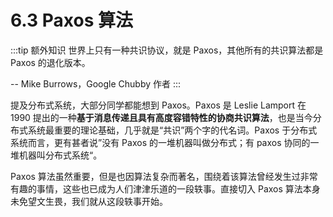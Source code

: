 # 6.3 Paxos 算法

:::tip 额外知识
世界上只有一种共识协议，就是 Paxos，其他所有的共识算法都是 Paxos 的退化版本。

-- Mike Burrows，Google Chubby 作者
:::

提及分布式系统，大部分同学都能想到 Paxos。Paxos 是 Leslie Lamport 在 1990 提出的一种**基于消息传递且具有高度容错特性的协商共识算法**，也是当今分布式系统最重要的理论基础，几乎就是“共识”两个字的代名词。Paxos 于分布式系统而言，更有甚者说”没有 Paxos 的一堆机器叫做分布式；有 paxos 协同的一堆机器叫分布式系统“。

Paxos 算法虽然重要，但是也因算法复杂而著名，围绕着该算法曾经发生过非常有趣的事情，这些也已成为人们津津乐道的一段轶事。直接切入 Paxos 算法本身未免望文生畏，我们就从这段轶事开始。
